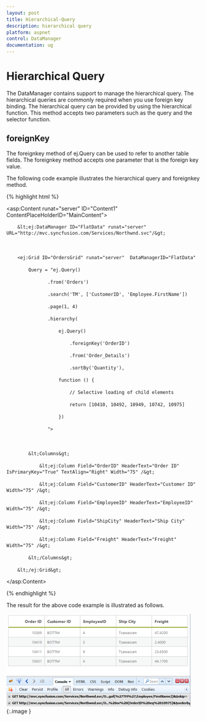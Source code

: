 ```yaml
---
layout: post
title: Hierarchical-Query
description: hierarchical query
platform: aspnet
control: DataManager
documentation: ug
---
```


# Hierarchical Query

The DataManager contains support to manage the hierarchical query. The hierarchical queries are commonly required when you use foreign key binding. The hierarchical query can be provided by using the hierarchical function. This method accepts two parameters such as the query and the selector function. 

## foreignKey

The foreignkey method of ej.Query can be used to refer to another table fields. The foreignkey method accepts one parameter that is the foreign key value. 

The following code example illustrates the hierarchical query and foreignkey method. 

{% highlight html %}

&lt;asp:Content runat="server" ID="Content1" ContentPlaceHolderID="MainContent"&gt;



        &lt;ej:DataManager ID="FlatData" runat="server" URL="http://mvc.syncfusion.com/Services/Northwnd.svc"/&gt;



        <ej:Grid ID="OrdersGrid" runat="server"  DataManagerID="FlatData"

            Query = "ej.Query()

                   .from('Orders')

                   .search('TM', ['CustomerID', 'Employee.FirstName'])

                   .page(1, 4)

                   .hierarchy(

                       ej.Query()

                           .foreignKey('OrderID')

                           .from('Order_Details')

                           .sortBy('Quantity'),

                       function () {

                           // Selective loading of child elements

                           return [10410, 10492, 10949, 10742, 10975]

                       })

                   ">



            &lt;Columns&gt;

                &lt;ej:Column Field="OrderID" HeaderText="Order ID" IsPrimaryKey="True" TextAlign="Right" Width="75" /&gt;

                &lt;ej:Column Field="CustomerID" HeaderText="Customer ID" Width="75" /&gt;

                &lt;ej:Column Field="EmployeeID" HeaderText="EmployeeID" Width="75" /&gt;

                &lt;ej:Column Field="ShipCity" HeaderText="Ship City" Width="75" /&gt;

                &lt;ej:Column Field="Freight" HeaderText="Freight" Width="75" /&gt;

            &lt;/Columns&gt;

        &lt;/ej:Grid&gt;

&lt;/asp:Content&gt;

{% endhighlight %}

The result for the above code example is illustrated as follows.

![](Hierarchical-Query_images/Hierarchical-Query_img1.png) 
{:.image }


